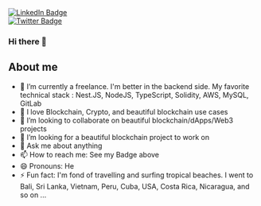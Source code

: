 <div id="badges">
  <a href="https://www.linkedin.com/in/gilles-bruno-63281a33/">
    <img src="https://img.shields.io/badge/LinkedIn-blue?style=for-the-badge&logo=linkedin&logoColor=white" alt="LinkedIn Badge"/>
  </a>
</div>

<div id="badgesTwitter">
  <a href="https://twitter.com/GillesBruno_">
    <img src="https://img.shields.io/badge/Twitter-1DA1F2?style=for-the-badge&logo=twitter&logoColor=white" alt="Twitter Badge"/>
  </a>
</div>



### Hi there 👋

## About me

- 🔭 I’m currently a freelance. I'm better in the backend side. My favorite technical stack : Nest.JS, NodeJS, TypeScript, Solidity, AWS, MySQL, GitLab 
- 🌱 I love Blockchain, Crypto, and beautiful blockchain use cases 
- 👯 I’m looking to collaborate on beautiful blockchain/dApps/Web3 projects
- 🤔 I’m looking for a beautiful blockchain project to work on
- 💬 Ask me about anything
- 📫 How to reach me: See my Badge above
- 😄 Pronouns: He
-  ⚡ Fun fact: I'm fond of travelling and surfing tropical beaches. 
I went to Bali, Sri Lanka, Vietnam, Peru, Cuba, USA, Costa Rica, Nicaragua, and so on ... 

